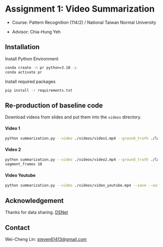 # Assignment 1: Video Summarization
- Course: Pattern Recognition (114/2) / National Taiwan Normal University

- Advisor: Chia-Hung Yeh

## Installation 

Install Python Environment
```bash
conda create -n pr python=3.10 -y
conda activate pr
```

Install required packages
```bash
pip install -r requirements.txt
```


## Re-production of baseline code
Download videos from slides and put them into the `videos` directory.

#### Video 1
```bash
python summarization.py --video ./videos/video1.mp4 --ground_truth ./labels/video1.json --save --output output_video1.mp4
```

#### Video 2
```bash
python summarization.py --video ./videos/video2.mp4 --ground_truth ./labels/video2.json --rms 0.7 --hist 0.3 --save --output output_video2.mp4 --min_
segment_frames 10
```

#### Video Youtube
```bash
python summarization.py --video ./videos/video_youtube.mp4 --save --output output_youtube.mp4 --min_segment_frames 15 --rms 0.7 --hist 0.3 --padding_seconds 1.0
```

## Acknowledgement
Thanks for data sharing.
[DSNet](https://github.com/li-plus/DSNet)

## Contact

Wei-Cheng Lin: steven61413@gmail.com